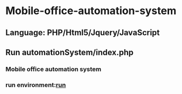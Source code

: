 # Mobile-office-automation-system
## Language: PHP/Html5/Jquery/JavaScript
## Run automationSystem/index.php
### Mobile office automation system
### run environment:[run](https://blog.csdn.net/qxyloveyy/article/details/104226399)
